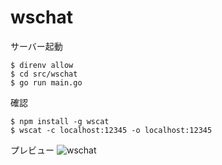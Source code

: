 # wschat

サーバー起動
```
$ direnv allow
$ cd src/wschat
$ go run main.go
```

確認
```
$ npm install -g wscat
$ wscat -c localhost:12345 -o localhost:12345
```

プレビュー
![wschat](https://user-images.githubusercontent.com/37661826/56454808-3ad5ab00-6391-11e9-974a-b25fb303cc3b.png)

